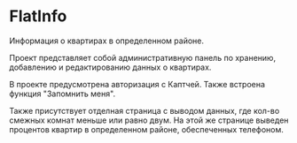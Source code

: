 # FlatInfo
Информация о квартирах в определенном районе.

Проект представляет собой административную панель по хранению, добавлению и редактированию данных о квартирах.

В проекте предусмотрена авторизация с Каптчей. Также встроена функция "Запомнить меня".

Также присутствует отделная страница с выводом данных, где кол-во смежных комнат меньше или равно двум. 
На этой же странице выведен процентов квартир в определенном районе, обеспеченных телефоном.
